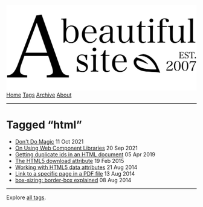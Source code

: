 <a href="../../index.html" class="header-link"><img src="../../images/logos/wordmark.svg" alt="A Beautiful Site" class="wordmark" /></a> <a href="../../index.html" class="nav-item">Home</a> <a href="../index.html" class="nav-item">Tags</a> <a href="../../posts/index.html" class="nav-item">Archive</a> <a href="../../about/index.html" class="nav-item">About</a>

------------------------------------------------------------------------

Tagged “html”
=============

-   <a href="../../posts/dont-do-magic/index.html" class="post-list-item-link">Don't Do Magic</a> 11 Oct 2021
-   <a href="../../posts/on-using-web-component-libraries/index.html" class="post-list-item-link">On Using Web Component Libraries</a> 20 Sep 2021
-   <a href="../../posts/getting-duplicate-ids-in-an-html-document/index.html" class="post-list-item-link">Getting duplicate ids in an HTML document</a> 05 Apr 2019
-   <a href="../../posts/the-html5-download-attribute/index.html" class="post-list-item-link">The HTML5 download attribute</a> 19 Feb 2015
-   <a href="../../posts/working-with-html5-data-attributes/index.html" class="post-list-item-link">Working with HTML5 data attributes</a> 21 Aug 2014
-   <a href="../../posts/link-to-a-specific-page-in-a-pdf-file/index.html" class="post-list-item-link">Link to a specific page in a PDF file</a> 13 Aug 2014
-   <a href="../../posts/box-sizing-border-box-explained/index.html" class="post-list-item-link">box-sizing: border-box explained</a> 08 Aug 2014

------------------------------------------------------------------------

Explore [all tags](../index.html).
